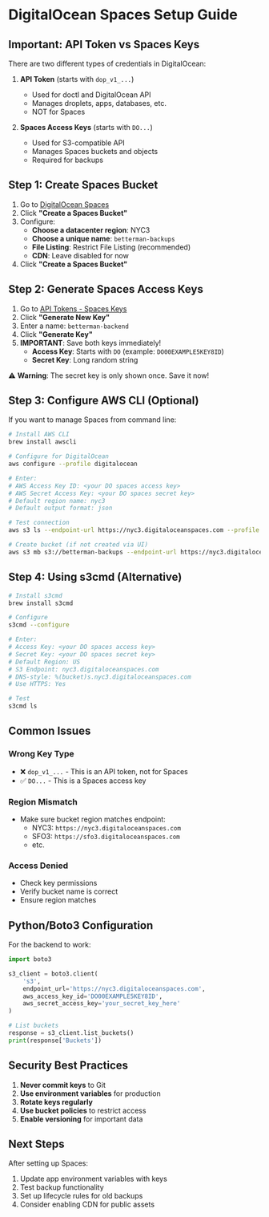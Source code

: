 # DigitalOcean Spaces Setup Guide

## Important: API Token vs Spaces Keys

There are two different types of credentials in DigitalOcean:

1. **API Token** (starts with `dop_v1_...`)
   - Used for doctl and DigitalOcean API
   - Manages droplets, apps, databases, etc.
   - NOT for Spaces

2. **Spaces Access Keys** (starts with `DO...`)
   - Used for S3-compatible API
   - Manages Spaces buckets and objects
   - Required for backups

## Step 1: Create Spaces Bucket

1. Go to [DigitalOcean Spaces](https://cloud.digitalocean.com/spaces)
2. Click **"Create a Spaces Bucket"**
3. Configure:
   - **Choose a datacenter region**: NYC3
   - **Choose a unique name**: `betterman-backups`
   - **File Listing**: Restrict File Listing (recommended)
   - **CDN**: Leave disabled for now
4. Click **"Create a Spaces Bucket"**

## Step 2: Generate Spaces Access Keys

1. Go to [API Tokens - Spaces Keys](https://cloud.digitalocean.com/account/api/spaces)
2. Click **"Generate New Key"**
3. Enter a name: `betterman-backend`
4. Click **"Generate Key"**
5. **IMPORTANT**: Save both keys immediately!
   - **Access Key**: Starts with `DO` (example: `DO00EXAMPLE5KEY8ID`)
   - **Secret Key**: Long random string

⚠️ **Warning**: The secret key is only shown once. Save it now!

## Step 3: Configure AWS CLI (Optional)

If you want to manage Spaces from command line:

```bash
# Install AWS CLI
brew install awscli

# Configure for DigitalOcean
aws configure --profile digitalocean

# Enter:
# AWS Access Key ID: <your DO spaces access key>
# AWS Secret Access Key: <your DO spaces secret key>
# Default region name: nyc3
# Default output format: json

# Test connection
aws s3 ls --endpoint-url https://nyc3.digitaloceanspaces.com --profile digitalocean

# Create bucket (if not created via UI)
aws s3 mb s3://betterman-backups --endpoint-url https://nyc3.digitaloceanspaces.com --profile digitalocean
```

## Step 4: Using s3cmd (Alternative)

```bash
# Install s3cmd
brew install s3cmd

# Configure
s3cmd --configure

# Enter:
# Access Key: <your DO spaces access key>
# Secret Key: <your DO spaces secret key>
# Default Region: US
# S3 Endpoint: nyc3.digitaloceanspaces.com
# DNS-style: %(bucket)s.nyc3.digitaloceanspaces.com
# Use HTTPS: Yes

# Test
s3cmd ls
```

## Common Issues

### Wrong Key Type
- ❌ `dop_v1_...` - This is an API token, not for Spaces
- ✅ `DO...` - This is a Spaces access key

### Region Mismatch
- Make sure bucket region matches endpoint:
  - NYC3: `https://nyc3.digitaloceanspaces.com`
  - SFO3: `https://sfo3.digitaloceanspaces.com`
  - etc.

### Access Denied
- Check key permissions
- Verify bucket name is correct
- Ensure region matches

## Python/Boto3 Configuration

For the backend to work:

```python
import boto3

s3_client = boto3.client(
    's3',
    endpoint_url='https://nyc3.digitaloceanspaces.com',
    aws_access_key_id='DO00EXAMPLE5KEY8ID',
    aws_secret_access_key='your_secret_key_here'
)

# List buckets
response = s3_client.list_buckets()
print(response['Buckets'])
```

## Security Best Practices

1. **Never commit keys** to Git
2. **Use environment variables** for production
3. **Rotate keys regularly**
4. **Use bucket policies** to restrict access
5. **Enable versioning** for important data

## Next Steps

After setting up Spaces:
1. Update app environment variables with keys
2. Test backup functionality
3. Set up lifecycle rules for old backups
4. Consider enabling CDN for public assets